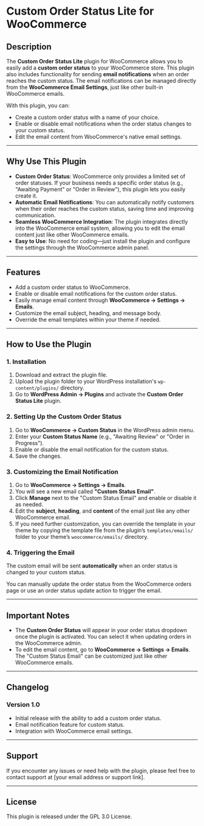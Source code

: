 <h1><strong>Custom Order Status Lite for WooCommerce</strong></h1>
<h2><strong>Description</strong></h2>
<p>The <strong>Custom Order Status Lite</strong> plugin for WooCommerce allows you to easily add a <strong>custom order status</strong> to your WooCommerce store. This plugin also includes functionality for sending <strong>email notifications</strong> when an order reaches the custom status. The email notifications can be managed directly from the <strong>WooCommerce Email Settings</strong>, just like other built-in WooCommerce emails.</p>
<p>With this plugin, you can:</p>
<ul>
    <li>Create a custom order status with a name of your choice.</li>
    <li>Enable or disable email notifications when the order status changes to your custom status.</li>
    <li>Edit the email content from WooCommerce&apos;s native email settings.</li>
</ul>
<hr>
<h2><strong>Why Use This Plugin</strong></h2>
<ul>
    <li><strong>Custom Order Status</strong>: WooCommerce only provides a limited set of order statuses. If your business needs a specific order status (e.g., &quot;Awaiting Payment&quot; or &quot;Order in Review&quot;), this plugin lets you easily create it.</li>
    <li><strong>Automatic Email Notifications</strong>: You can automatically notify customers when their order reaches the custom status, saving time and improving communication.</li>
    <li><strong>Seamless WooCommerce Integration</strong>: The plugin integrates directly into the WooCommerce email system, allowing you to edit the email content just like other WooCommerce emails.</li>
    <li><strong>Easy to Use</strong>: No need for coding&mdash;just install the plugin and configure the settings through the WooCommerce admin panel.</li>
</ul>
<hr>
<h2><strong>Features</strong></h2>
<ul>
    <li>Add a custom order status to WooCommerce.</li>
    <li>Enable or disable email notifications for the custom order status.</li>
    <li>Easily manage email content through <strong>WooCommerce &rarr; Settings &rarr; Emails</strong>.</li>
    <li>Customize the email subject, heading, and message body.</li>
    <li>Override the email templates within your theme if needed.</li>
</ul>
<hr>
<h2><strong>How to Use the Plugin</strong></h2>
<h3><strong>1. Installation</strong></h3>
<ol>
    <li>Download and extract the plugin file.</li>
    <li>Upload the plugin folder to your WordPress installation&apos;s <code>wp-content/plugins/</code> directory.</li>
    <li>Go to <strong>WordPress Admin &rarr; Plugins</strong> and activate the <strong>Custom Order Status Lite</strong> plugin.</li>
</ol>
<h3><strong>2. Setting Up the Custom Order Status</strong></h3>
<ol>
    <li>Go to <strong>WooCommerce &rarr; Custom Status</strong> in the WordPress admin menu.</li>
    <li>Enter your <strong>Custom Status Name</strong> (e.g., &quot;Awaiting Review&quot; or &quot;Order in Progress&quot;).</li>
    <li>Enable or disable the email notification for the custom status.</li>
    <li>Save the changes.</li>
</ol>
<h3><strong>3. Customizing the Email Notification</strong></h3>
<ol>
    <li>Go to <strong>WooCommerce &rarr; Settings &rarr; Emails</strong>.</li>
    <li>You will see a new email called <strong>&quot;Custom Status Email&quot;</strong>.</li>
    <li>Click <strong>Manage</strong> next to the &quot;Custom Status Email&quot; and enable or disable it as needed.</li>
    <li>Edit the <strong>subject</strong>, <strong>heading</strong>, and <strong>content</strong> of the email just like any other WooCommerce email.</li>
    <li>If you need further customization, you can override the template in your theme by copying the template file from the plugin&rsquo;s <code>templates/emails/</code> folder to your theme&rsquo;s <code>woocommerce/emails/</code> directory.</li>
</ol>
<h3><strong>4. Triggering the Email</strong></h3>
<p>The custom email will be sent <strong>automatically</strong> when an order status is changed to your custom status.</p>
<p>You can manually update the order status from the WooCommerce orders page or use an order status update action to trigger the email.</p>
<hr>
<h2><strong>Important Notes</strong></h2>
<ul>
    <li>The <strong>Custom Order Status</strong> will appear in your order status dropdown once the plugin is activated. You can select it when updating orders in the WooCommerce admin.</li>
    <li>To edit the email content, go to <strong>WooCommerce &rarr; Settings &rarr; Emails</strong>. The &quot;Custom Status Email&quot; can be customized just like other WooCommerce emails.</li>
</ul>
<hr>
<h2><strong>Changelog</strong></h2>
<h3><strong>Version 1.0</strong></h3>
<ul>
    <li>Initial release with the ability to add a custom order status.</li>
    <li>Email notification feature for custom status.</li>
    <li>Integration with WooCommerce email settings.</li>
</ul>
<hr>
<h2><strong>Support</strong></h2>
<p>If you encounter any issues or need help with the plugin, please feel free to contact support at [your email address or support link].</p>
<hr>
<h2><strong>License</strong></h2>
<p>This plugin is released under the <a rel="noopener" target="_new">GPL&nbsp;3.0&nbsp;License</a>.</p>
